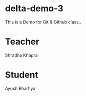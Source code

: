 # delta-demo-3
This is a Demo for Git &amp; Github class..

# Teacher
Shradha Khapra

# Student
Ayush Bhartiya
